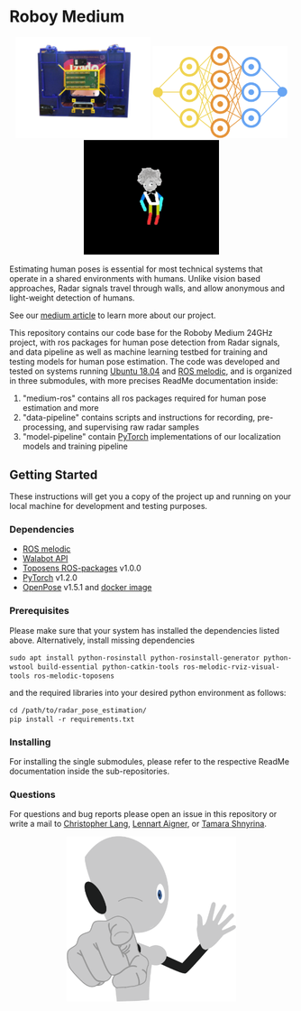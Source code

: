 # Roboy Medium

<p align="center">
    <img src="data-pipeline/imgs/setup.png", width="240">
    <img src="data-pipeline/imgs/logo.png", width="240">
    <img src="data-pipeline/imgs/estimated_human_poses.gif", width="240">
</p>


Estimating human poses is essential for most technical systems that operate in a shared environments with humans. 
Unlike vision based approaches, Radar signals travel through walls, and allow anonymous and light-weight detection of humans.

See our [medium article](https://github.com/Roboy/Medium.git) to learn more about our project.

This repository contains our code base for the Roboby Medium 24GHz project, with ros packages for human pose detection from Radar signals, and data pipeline as well as machine learning testbed for training and testing models for human pose estimation.
The code was developed and tested on systems running [Ubuntu 18.04](http://releases.ubuntu.com/18.04/) and [ROS melodic](http://wiki.ros.org/melodic), and is organized in three submodules, with more precises ReadMe documentation inside:
1. "medium-ros" contains all ros packages required for human pose estimation and more
1. "data-pipeline" contains scripts and instructions for recording, pre-processing, and supervising raw radar samples
1. "model-pipeline" contain [PyTorch](https://pytorch.org/) implementations of our localization models and training pipeline

## Getting Started

These instructions will get you a copy of the project up and running on your local machine for development and testing purposes.

### Dependencies

* [ROS melodic](http://wiki.ros.org/melodic)
* [Walabot API](https://api.walabot.com/_install.html) 
* [Toposens ROS-packages](https://github.com/toposens/ros) v1.0.0
* [PyTorch](https://pytorch.org/) v1.2.0
* [OpenPose](https://github.com/CMU-Perceptual-Computing-Lab/openpose) v1.5.1 and [docker image](https://hub.docker.com/r/cwaffles/openpose)

### Prerequisites

Please make sure that your system has installed the dependencies listed above. 
Alternatively, install missing dependencies
```
sudo apt install python-rosinstall python-rosinstall-generator python-wstool build-essential python-catkin-tools ros-melodic-rviz-visual-tools ros-melodic-toposens
```
and the required libraries into your desired python environment as follows:
```
cd /path/to/radar_pose_estimation/
pip install -r requirements.txt
```

### Installing

For installing the single submodules, please refer to the respective ReadMe documentation inside the sub-repositories.

### Questions

For questions and bug reports please open an issue in this repository or write a mail to [Christopher Lang](mailto:christopher.lang@tum.de), [Lennart Aigner](mailto:lennart.aigner@tum.de), or [Tamara Shnyrina](mailto:tamara.shnyrina@tum.de).

<div align="center">
    <img src="data-pipeline/imgs/roboy.png", width="300">
</div>